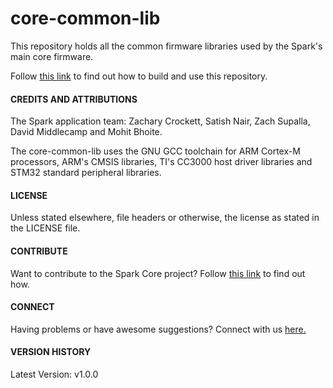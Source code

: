 # core-common-lib

This repository holds all the common firmware libraries used by the Spark's main core firmware.

Follow [this link](https://github.com/particle-iot/core-firmware/blob/master/README.md) to find out how to build and use this repository.

#### CREDITS AND ATTRIBUTIONS 

The Spark application team: Zachary Crockett, Satish Nair, Zach Supalla, David Middlecamp and Mohit Bhoite.

The core-common-lib uses the GNU GCC toolchain for ARM Cortex-M processors, ARM's CMSIS libraries, TI's CC3000 host driver libraries and STM32 standard peripheral libraries.

#### LICENSE
Unless stated elsewhere, file headers or otherwise, the license as stated in the LICENSE file.

#### CONTRIBUTE

Want to contribute to the Spark Core project? Follow [this link]() to find out how.

#### CONNECT

Having problems or have awesome suggestions? Connect with us [here.](https://community.sparkdevices.com/)

#### VERSION HISTORY

Latest Version: v1.0.0
